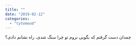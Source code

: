 ```yaml
---
title: ""
date: "2019-02-12"
categories: 
  - "tytomood"
---
```


چمدان دست گرفتم که بگویی نروم تو چرا سنگ شدی، راه نشانم دادی؟
